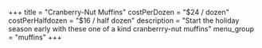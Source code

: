 +++
title = "Cranberry-Nut Muffins"
costPerDozen = "$24 / dozen"
costPerHalfdozen = "$16 / half dozen"
description = "Start the holiday season early with these one of a kind cranberrry-nut muffins"
menu_group = "muffins"
+++
